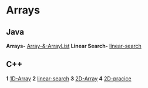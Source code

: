 #                                  Arrays

## Java
**Arrays-** [Array-&-ArrayList](https://youtu.be/n60Dn0UsbEk?si=-3N1nhyEXfUYIPbx)
**Linear Search-** [linear-search](https://youtu.be/_HRA37X8N_Q?si=YzpMhj28lG0E6KbL)

## C++
**1** [1D-Array](https://youtu.be/moZNKL37w-s?si=4lJX5tHD0nU0xoq8)
**2** [linear-search](https://youtu.be/567332frcF0?si=_Jt4hRG2b93y2TYd)
**3**  [2D-Array](https://youtu.be/kP5EoGyTHbA?si=TquNyxGPStHIy_g_)
**4** [2D-pracice](https://youtu.be/Iow9P1QsjhE?si=DCZcaizlpyHTkZf4)
